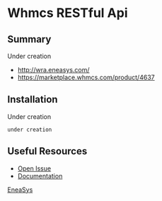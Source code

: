 # Whmcs RESTful Api #

## Summary ##

Under creation

 * http://wra.eneasys.com/
 * https://marketplace.whmcs.com/product/4637

## Installation ##

Under creation

```
under creation
```

## Useful Resources
* [Open Issue](https://github.com/EneaSys/Whmcs-RESTful-Api/issues)
* [Documentation](http://wra.eneasys.com/documentation)

[EneaSys](https://www.eneasys.com)
